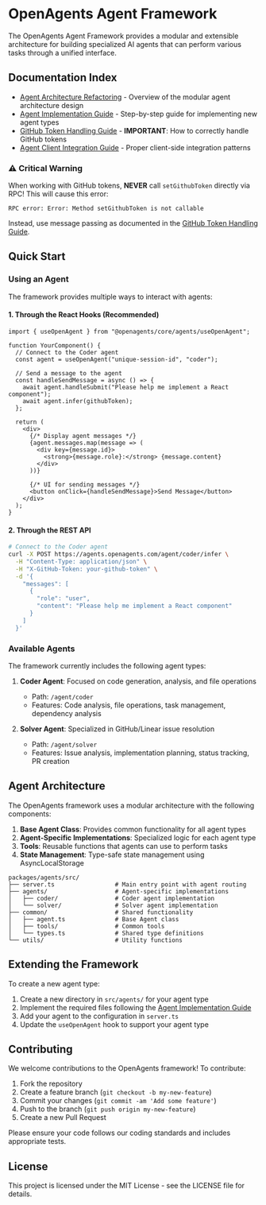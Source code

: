 # OpenAgents Agent Framework

The OpenAgents Agent Framework provides a modular and extensible architecture for building specialized AI agents that can perform various tasks through a unified interface.

## Documentation Index

- [Agent Architecture Refactoring](./agent-architecture-refactoring.md) - Overview of the modular agent architecture design
- [Agent Implementation Guide](./agent-implementation-guide.md) - Step-by-step guide for implementing new agent types
- [GitHub Token Handling Guide](./github-token-handling.md) - **IMPORTANT**: How to correctly handle GitHub tokens
- [Agent Client Integration Guide](./agent-client-integration.md) - Proper client-side integration patterns

### ⚠️ Critical Warning

When working with GitHub tokens, **NEVER** call `setGithubToken` directly via RPC! This will cause this error:
```
RPC error: Error: Method setGithubToken is not callable
```

Instead, use message passing as documented in the [GitHub Token Handling Guide](./github-token-handling.md).

## Quick Start

### Using an Agent

The framework provides multiple ways to interact with agents:

#### 1. Through the React Hooks (Recommended)

```tsx
import { useOpenAgent } from "@openagents/core/agents/useOpenAgent";

function YourComponent() {
  // Connect to the Coder agent
  const agent = useOpenAgent("unique-session-id", "coder");
  
  // Send a message to the agent
  const handleSendMessage = async () => {
    await agent.handleSubmit("Please help me implement a React component");
    await agent.infer(githubToken);
  };
  
  return (
    <div>
      {/* Display agent messages */}
      {agent.messages.map(message => (
        <div key={message.id}>
          <strong>{message.role}:</strong> {message.content}
        </div>
      ))}
      
      {/* UI for sending messages */}
      <button onClick={handleSendMessage}>Send Message</button>
    </div>
  );
}
```

#### 2. Through the REST API

```bash
# Connect to the Coder agent
curl -X POST https://agents.openagents.com/agent/coder/infer \
  -H "Content-Type: application/json" \
  -H "X-GitHub-Token: your-github-token" \
  -d '{
    "messages": [
      {
        "role": "user",
        "content": "Please help me implement a React component"
      }
    ]
  }'
```

### Available Agents

The framework currently includes the following agent types:

1. **Coder Agent**: Focused on code generation, analysis, and file operations
   - Path: `/agent/coder`
   - Features: Code analysis, file operations, task management, dependency analysis

2. **Solver Agent**: Specialized in GitHub/Linear issue resolution
   - Path: `/agent/solver`
   - Features: Issue analysis, implementation planning, status tracking, PR creation

## Agent Architecture

The OpenAgents framework uses a modular architecture with the following components:

1. **Base Agent Class**: Provides common functionality for all agent types
2. **Agent-Specific Implementations**: Specialized logic for each agent type
3. **Tools**: Reusable functions that agents can use to perform tasks
4. **State Management**: Type-safe state management using AsyncLocalStorage

```
packages/agents/src/
├── server.ts                 # Main entry point with agent routing
├── agents/                   # Agent-specific implementations
│   ├── coder/                # Coder agent implementation
│   └── solver/               # Solver agent implementation
├── common/                   # Shared functionality
│   ├── agent.ts              # Base Agent class
│   ├── tools/                # Common tools
│   └── types.ts              # Shared type definitions
└── utils/                    # Utility functions
```

## Extending the Framework

To create a new agent type:

1. Create a new directory in `src/agents/` for your agent type
2. Implement the required files following the [Agent Implementation Guide](./agent-implementation-guide.md)
3. Add your agent to the configuration in `server.ts`
4. Update the `useOpenAgent` hook to support your agent type

## Contributing

We welcome contributions to the OpenAgents framework! To contribute:

1. Fork the repository
2. Create a feature branch (`git checkout -b my-new-feature`)
3. Commit your changes (`git commit -am 'Add some feature'`)
4. Push to the branch (`git push origin my-new-feature`)
5. Create a new Pull Request

Please ensure your code follows our coding standards and includes appropriate tests.

## License

This project is licensed under the MIT License - see the LICENSE file for details.